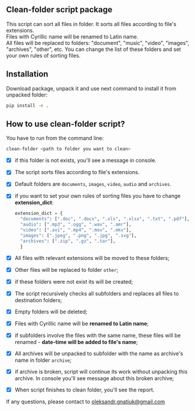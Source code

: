 ## Clean-folder script package

<p> This script can sort all files in folder. It sorts all files according to file's extensions. <br>
Files with Cyrillic name will be renamed to Latin name. <br>
All files will be replaced to folders: "document", "music", "video", "images", "archives", "other", etc.
You can change the list of these folders and set your own rules of sorting files.</p>

## Installation

Download package, unpack it and use next command to install it from unpacked folder:

```bash
pip install -e .
```

## How to use clean-folder script?

You have to run from the command line: <br>

```bash
clean-folder <path to folder you want to clean>
```

- [x] if this folder is not exists, you'll see a message in console.
- [x] The script sorts files according to file's extensions.
- [x] Default folders are `documents`, `images`, `video`, `audio` and `archives`.
- [x] if you want to set your own rules of sorting files you have to change **extension_dict**:

  ```python
  extension_dict = {
    "documents": [".doc", ".docx", ".xls", ".xlsx", ".txt", ".pdf"],
    "audio": [".mp3", ".ogg", ".wav", ".amr"],
    "video": [".avi", ".mp4", ".mov", ".mkv"],
    "images": [".jpeg", ".png", ".jpg", ".svg"],
    "archives": [".zip", ".gz", ".tar"],
    }
  ```

- [x] All files with relevant extensions will be moved to these folders;
- [x] Other files will be replaced to folder `other`;
- [x] if these folders were not exist its will be created;
- [x] The script recursively checks all subfolders and replaces all files to destination folders;
- [x] Empty folders will be deleted;
- [x] Files with Cyrillic name will be **renamed to Latin name**;
- [x] if subfolders involve the files with the same name, these files will be renamed - **date-time will be added to file's name**;
- [x] All archives will be unpacked to subfolder with the name as archive's name in folder `archive`;
- [x] if archive is broken, script will continue its work without unpacking this archive. In console you'll see message about this broken archive;
- [x] When script finishes to clean folder, you'll see the report.

If any questions, please contact to oleksandr.gnatiuk@gmail.com
